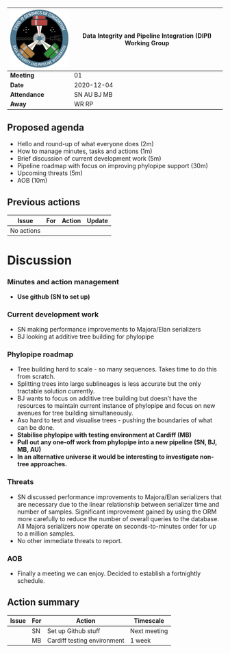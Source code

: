 

| <img src="assets/dipi.png" alt="DIPI Badge" width="150">      | Data Integrity and Pipeline Integration (DIPI) Working Group |
| -------------- | ----------------- |
| **Meeting**    | 01                |
| **Date**       | 2020-12-04        |
| **Attendance** | SN AU BJ MB       |
| **Away**       |             WR RP |

## Proposed agenda

* Hello and round-up of what everyone does (2m)
* How to manage minutes, tasks and actions (1m)
* Brief discussion of current development work (5m)
* Pipeline roadmap with focus on improving phylopipe support (30m)
* Upcoming threats (5m)
* AOB (10m)

## Previous actions

| Issue | For | Action          | Update             |
|-------|-----|-----------------|--------------------|
| No actions                                         |

# Discussion

### Minutes and action management

* **Use github (SN to set up)**

### Current development work

* SN making performance improvements to Majora/Elan serializers
* BJ looking at additive tree building for phylopipe

### Phylopipe roadmap

* Tree building hard to scale - so many sequences. Takes time to do this from scratch.
* Splitting trees into large sublineages is less accurate but the only tractable solution currently. 
* BJ wants to focus on additive tree building but doesn’t have the resources to maintain current instance of phylopipe and focus on new avenues for tree building simultaneously.
* Aso hard to test and visualise trees - pushing the boundaries of what can be done.
* **Stabilise phylopipe with testing environment at Cardiff (MB)**
* **Pull out any one-off work from phylopipe into a new pipeline (SN, BJ, MB, AU)**
* **In an alternative universe it would be interesting to investigate non-tree approaches.**

### Threats

* SN discussed performance improvements to Majora/Elan serializers that are necessary due to the linear relationship between serializer time and number of samples. Significant improvement gained by using the ORM more carefully to reduce the number of overall queries to the database. All Majora serializers now operate on seconds-to-minutes order for up to a million samples.
* No other immediate threats to report.

### AOB

* Finally a meeting we can enjoy. Decided to establish a fortnightly schedule.

## Action summary

| Issue | For | Action          | Timescale          |
|-------|-----|-----------------|--------------------|
|| SN | Set up Github stuff | Next meeting |
|| MB | Cardiff testing environment | 1 week |
